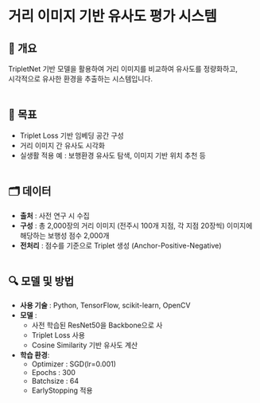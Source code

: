 # 거리 이미지 기반 유사도 평가 시스템

## 💬 개요
TripletNet 기반 모델을 활용하여 거리 이미지를 비교하여 유사도를 정량화하고,  
시각적으로 유사한 환경을 추출하는 시스템입니다.<br><br>

## 📌 목표
- Triplet Loss 기반 임베딩 공간 구성
- 거리 이미지 간 유사도 시각화
- 실생활 적용 예 : 보행환경 유사도 탐색, 이미지 기반 위치 추천 등
<br><br>
## 🗂️ 데이터
- **출처** : 사전 연구 시 수집
- **구성** : 총 2,000장의 거리 이미지 (전주시 100개 지점, 각 지점 20장씩)
             이미지에 해당하는 보행성 점수 2,000개
- **전처리** : 점수를 기준으로 Triplet 생성 (Anchor-Positive-Negative)
<br><br>
## 🔍 모델 및 방법
- **사용 기술** : Python, TensorFlow, scikit-learn, OpenCV 
- **모델** :
  - 사전 학습된 ResNet50을 Backbone으로 사
  - Triplet Loss 사용
  - Cosine Similarity 기반 유사도 계산
- **학습 환경**:
  - Optimizer : SGD(lr=0.001)
  - Epochs : 300
  - Batchsize : 64
  - EarlyStopping 적용


